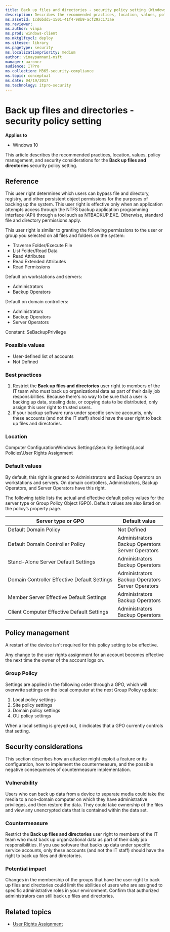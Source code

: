 ```yaml
---
title: Back up files and directories - security policy setting (Windows 10)
description: Describes the recommended practices, location, values, policy management, and security considerations for the Back up files and directories security policy setting.
ms.assetid: 1cd6bdd5-1501-41f4-98b9-acf29ac173ae
ms.reviewer: 
ms.author: vinpa
ms.prod: windows-client
ms.mktglfcycl: deploy
ms.sitesec: library
ms.pagetype: security
ms.localizationpriority: medium
author: vinaypamnani-msft
manager: aaroncz
audience: ITPro
ms.collection: M365-security-compliance
ms.topic: conceptual
ms.date: 04/19/2017
ms.technology: itpro-security
---
```


# Back up files and directories - security policy setting

**Applies to**
-   Windows 10

This article describes the recommended practices, location, values, policy management, and security considerations for the **Back up files and directories** security policy setting.

## Reference

This user right determines which users can bypass file and directory, registry, and other persistent object permissions for the purposes of backing up the system. This user right is effective only when an application attempts access through the NTFS backup application programming interface (API) through a tool such as NTBACKUP.EXE. Otherwise, standard file and directory permissions apply.

This user right is similar to granting the following permissions to the user or group you selected on all files and folders on the system:

-   Traverse Folder/Execute File
-   List Folder/Read Data
-   Read Attributes
-   Read Extended Attributes
-   Read Permissions

Default on workstations and servers:

-   Administrators
-   Backup Operators

Default on domain controllers:

-   Administrators
-   Backup Operators
-   Server Operators

Constant: SeBackupPrivilege

### Possible values

-   User-defined list of accounts
-   Not Defined

### Best practices

1.  Restrict the **Back up files and directories** user right to members of the IT team who must back up organizational data as part of their daily job responsibilities. Because there's no way to be sure that a user is backing up data, stealing data, or copying data to be distributed, only assign this user right to trusted users.
2.  If your backup software runs under specific service accounts, only these accounts (and not the IT staff) should have the user right to back up files and directories.

### Location

Computer Configuration\\Windows Settings\\Security Settings\\Local Policies\\User Rights Assignment

### Default values

By default, this right is granted to Administrators and Backup Operators on workstations and servers. On domain controllers, Administrators, Backup Operators, and Server Operators have this right.

The following table lists the actual and effective default policy values for the server type or Group Policy Object (GPO). Default values are also listed on the policy’s property page.

| Server type or GPO | Default value |
| - | - |
| Default Domain Policy | Not Defined |
| Default Domain Controller Policy | Administrators<br>Backup Operators<br>Server Operators|
| Stand-Alone Server Default Settings | Administrators<br>Backup Operators|
| Domain Controller Effective Default Settings | Administrators<br>Backup Operators<br>Server Operators|
| Member Server Effective Default Settings | Administrators<br>Backup Operators|
| Client Computer Effective Default Settings | Administrators<br>Backup Operators|
 
## Policy management

A restart of the device isn't required for this policy setting to be effective.

Any change to the user rights assignment for an account becomes effective the next time the owner of the account logs on.

### Group Policy

Settings are applied in the following order through a GPO, which will overwrite settings on the local computer at the next Group Policy update:

1.  Local policy settings
2.  Site policy settings
3.  Domain policy settings
4.  OU policy settings

When a local setting is greyed out, it indicates that a GPO currently controls that setting.

## Security considerations

This section describes how an attacker might exploit a feature or its configuration, how to implement the countermeasure, and the possible negative consequences of countermeasure implementation.

### Vulnerability

Users who can back up data from a device to separate media could take the media to a non-domain computer on which they have administrative privileges, and then restore the data. They could take ownership of the files and view any unencrypted data that is contained within the data set.

### Countermeasure

Restrict the **Back up files and directories** user right to members of the IT team who must back up organizational data as part of their daily job responsibilities. If you use software that backs up data under specific service accounts, only these accounts (and not the IT staff) should have the right to back up files and directories.

### Potential impact

Changes in the membership of the groups that have the user right to back up files and directories could limit the abilities of users who are assigned to specific administrative roles in your environment. Confirm that authorized administrators can still back up files and directories.

## Related topics

- [User Rights Assignment](user-rights-assignment.md)
 
 
